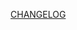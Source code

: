 [CHANGELOG](https://github.com/JahezAcademy/flutter_rocket/blob/dev/packages/flutter_rocket/CHANGELOG.md)
